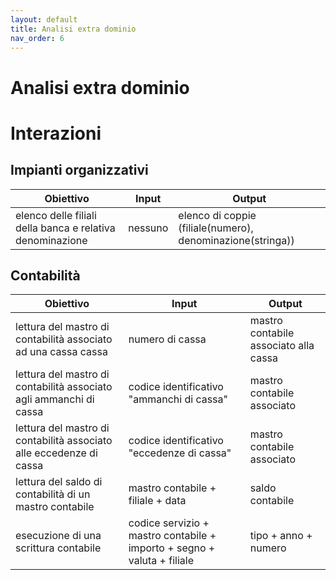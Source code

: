 ```yaml
---
layout: default
title: Analisi extra dominio
nav_order: 6
---
```


# Analisi extra dominio

# Interazioni
## Impianti organizzativi

|**Obiettivo**|**Input**|**Output**|
|---|---|---|
| elenco delle filiali della banca e relativa denominazione | nessuno | elenco di coppie (filiale(numero), denominazione(stringa)) |

## Contabilità

|**Obiettivo**|**Input**|**Output**|
|---|---|---|
|lettura del mastro di contabilità associato ad una cassa cassa|numero di cassa|mastro contabile associato alla cassa|
|lettura del mastro di contabilità associato agli ammanchi di cassa|codice identificativo "ammanchi di cassa"|mastro contabile associato |
|lettura del mastro di contabilità associato alle eccedenze di cassa|codice identificativo "eccedenze di cassa"|mastro contabile associato |
|lettura del saldo di contabilità di un mastro contabile|mastro contabile + filiale + data|saldo contabile|
|esecuzione di una scrittura contabile|codice servizio + mastro contabile + importo + segno + valuta + filiale|tipo + anno + numero|


